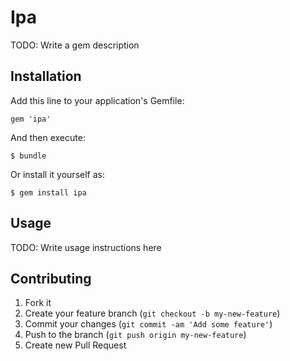 # Ipa

TODO: Write a gem description

## Installation

Add this line to your application's Gemfile:

    gem 'ipa'

And then execute:

    $ bundle

Or install it yourself as:

    $ gem install ipa

## Usage

TODO: Write usage instructions here

## Contributing

1. Fork it
2. Create your feature branch (`git checkout -b my-new-feature`)
3. Commit your changes (`git commit -am 'Add some feature'`)
4. Push to the branch (`git push origin my-new-feature`)
5. Create new Pull Request

